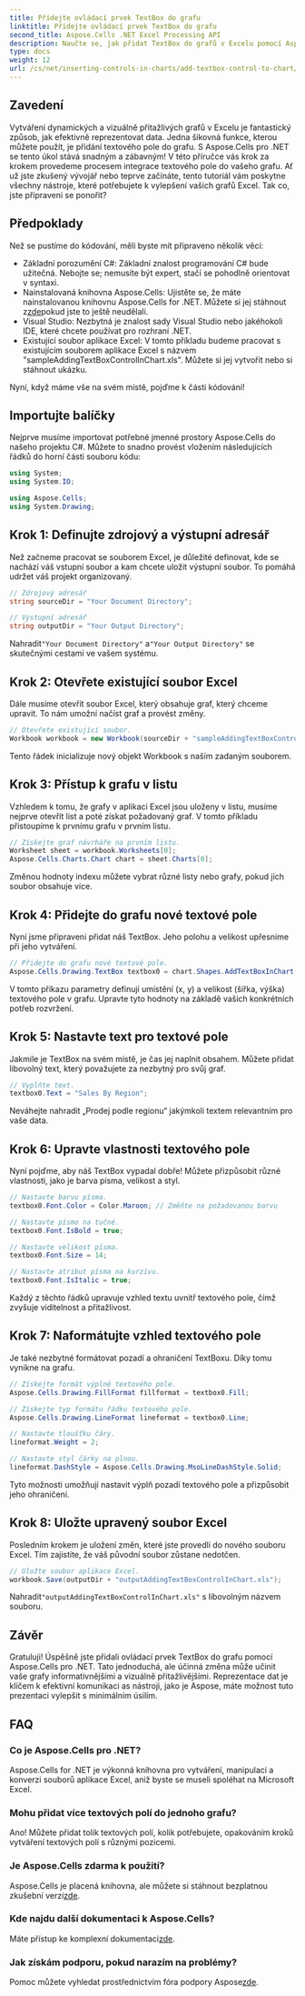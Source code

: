 ```yaml
---
title: Přidejte ovládací prvek TextBox do grafu
linktitle: Přidejte ovládací prvek TextBox do grafu
second_title: Aspose.Cells .NET Excel Processing API
description: Naučte se, jak přidat TextBox do grafů v Excelu pomocí Aspose.Cells for .NET. Vylepšete vizualizaci dat bez námahy.
type: docs
weight: 12
url: /cs/net/inserting-controls-in-charts/add-textbox-control-to-chart/
---
```

## Zavedení

Vytváření dynamických a vizuálně přitažlivých grafů v Excelu je fantastický způsob, jak efektivně reprezentovat data. Jedna šikovná funkce, kterou můžete použít, je přidání textového pole do grafu. S Aspose.Cells pro .NET se tento úkol stává snadným a zábavným! V této příručce vás krok za krokem provedeme procesem integrace textového pole do vašeho grafu. Ať už jste zkušený vývojář nebo teprve začínáte, tento tutoriál vám poskytne všechny nástroje, které potřebujete k vylepšení vašich grafů Excel. Tak co, jste připraveni se ponořit?

## Předpoklady

Než se pustíme do kódování, měli byste mít připraveno několik věcí:

- Základní porozumění C#: Základní znalost programování C# bude užitečná. Nebojte se; nemusíte být expert, stačí se pohodlně orientovat v syntaxi.
-  Nainstalovaná knihovna Aspose.Cells: Ujistěte se, že máte nainstalovanou knihovnu Aspose.Cells for .NET. Můžete si jej stáhnout z[zde](https://releases.aspose.com/cells/net/)pokud jste to ještě neudělali.
- Visual Studio: Nezbytná je znalost sady Visual Studio nebo jakéhokoli IDE, které chcete používat pro rozhraní .NET.
- Existující soubor aplikace Excel: V tomto příkladu budeme pracovat s existujícím souborem aplikace Excel s názvem "sampleAddingTextBoxControlInChart.xls". Můžete si jej vytvořit nebo si stáhnout ukázku.

Nyní, když máme vše na svém místě, pojďme k části kódování!

## Importujte balíčky

Nejprve musíme importovat potřebné jmenné prostory Aspose.Cells do našeho projektu C#. Můžete to snadno provést vložením následujících řádků do horní části souboru kódu:

```csharp
using System;
using System.IO;

using Aspose.Cells;
using System.Drawing;
```

## Krok 1: Definujte zdrojový a výstupní adresář

Než začneme pracovat se souborem Excel, je důležité definovat, kde se nachází váš vstupní soubor a kam chcete uložit výstupní soubor. To pomáhá udržet váš projekt organizovaný.

```csharp
// Zdrojový adresář
string sourceDir = "Your Document Directory";

// Výstupní adresář
string outputDir = "Your Output Directory";
```
 Nahradit`"Your Document Directory"` a`"Your Output Directory"` se skutečnými cestami ve vašem systému.

## Krok 2: Otevřete existující soubor Excel

Dále musíme otevřít soubor Excel, který obsahuje graf, který chceme upravit. To nám umožní načíst graf a provést změny.

```csharp
// Otevřete existující soubor.
Workbook workbook = new Workbook(sourceDir + "sampleAddingTextBoxControlInChart.xls");
```
Tento řádek inicializuje nový objekt Workbook s naším zadaným souborem.

## Krok 3: Přístup k grafu v listu

Vzhledem k tomu, že grafy v aplikaci Excel jsou uloženy v listu, musíme nejprve otevřít list a poté získat požadovaný graf. V tomto příkladu přistoupíme k prvnímu grafu v prvním listu.

```csharp
// Získejte graf návrháře na prvním listu.
Worksheet sheet = workbook.Worksheets[0];
Aspose.Cells.Charts.Chart chart = sheet.Charts[0];
```
Změnou hodnoty indexu můžete vybrat různé listy nebo grafy, pokud jich soubor obsahuje více.

## Krok 4: Přidejte do grafu nové textové pole

Nyní jsme připraveni přidat náš TextBox. Jeho polohu a velikost upřesníme při jeho vytváření.

```csharp
// Přidejte do grafu nové textové pole.
Aspose.Cells.Drawing.TextBox textbox0 = chart.Shapes.AddTextBoxInChart(400, 1100, 350, 2550);
```
V tomto příkazu parametry definují umístění (x, y) a velikost (šířka, výška) textového pole v grafu. Upravte tyto hodnoty na základě vašich konkrétních potřeb rozvržení.

## Krok 5: Nastavte text pro textové pole

Jakmile je TextBox na svém místě, je čas jej naplnit obsahem. Můžete přidat libovolný text, který považujete za nezbytný pro svůj graf.

```csharp
// Vyplňte text.
textbox0.Text = "Sales By Region";
```
Neváhejte nahradit „Prodej podle regionu“ jakýmkoli textem relevantním pro vaše data.

## Krok 6: Upravte vlastnosti textového pole

Nyní pojďme, aby náš TextBox vypadal dobře! Můžete přizpůsobit různé vlastnosti, jako je barva písma, velikost a styl.

```csharp
// Nastavte barvu písma.
textbox0.Font.Color = Color.Maroon; // Změňte na požadovanou barvu

// Nastavte písmo na tučné.
textbox0.Font.IsBold = true;

// Nastavte velikost písma.
textbox0.Font.Size = 14;

// Nastavte atribut písma na kurzívu.
textbox0.Font.IsItalic = true;
```

Každý z těchto řádků upravuje vzhled textu uvnitř textového pole, čímž zvyšuje viditelnost a přitažlivost.

## Krok 7: Naformátujte vzhled textového pole

Je také nezbytné formátovat pozadí a ohraničení TextBoxu. Díky tomu vynikne na grafu.

```csharp
// Získejte formát výplně textového pole.
Aspose.Cells.Drawing.FillFormat fillformat = textbox0.Fill;

// Získejte typ formátu řádku textového pole.
Aspose.Cells.Drawing.LineFormat lineformat = textbox0.Line;

// Nastavte tloušťku čáry.
lineformat.Weight = 2;

// Nastavte styl čárky na plnou.
lineformat.DashStyle = Aspose.Cells.Drawing.MsoLineDashStyle.Solid;
```

Tyto možnosti umožňují nastavit výplň pozadí textového pole a přizpůsobit jeho ohraničení.

## Krok 8: Uložte upravený soubor Excel

Posledním krokem je uložení změn, které jste provedli do nového souboru Excel. Tím zajistíte, že váš původní soubor zůstane nedotčen.

```csharp
// Uložte soubor aplikace Excel.
workbook.Save(outputDir + "outputAddingTextBoxControlInChart.xls");
```
 Nahradit`"outputAddingTextBoxControlInChart.xls"` s libovolným názvem souboru.

## Závěr

Gratuluji! Úspěšně jste přidali ovládací prvek TextBox do grafu pomocí Aspose.Cells pro .NET. Tato jednoduchá, ale účinná změna může učinit vaše grafy informativnějšími a vizuálně přitažlivějšími. Reprezentace dat je klíčem k efektivní komunikaci as nástroji, jako je Aspose, máte možnost tuto prezentaci vylepšit s minimálním úsilím.

## FAQ

### Co je Aspose.Cells pro .NET?
Aspose.Cells for .NET je výkonná knihovna pro vytváření, manipulaci a konverzi souborů aplikace Excel, aniž byste se museli spoléhat na Microsoft Excel.

### Mohu přidat více textových polí do jednoho grafu?
Ano! Můžete přidat tolik textových polí, kolik potřebujete, opakováním kroků vytváření textových polí s různými pozicemi.

### Je Aspose.Cells zdarma k použití?
 Aspose.Cells je placená knihovna, ale můžete si stáhnout bezplatnou zkušební verzi[zde](https://releases.aspose.com/).

### Kde najdu další dokumentaci k Aspose.Cells?
 Máte přístup ke komplexní dokumentaci[zde](https://reference.aspose.com/cells/net/).

### Jak získám podporu, pokud narazím na problémy?
 Pomoc můžete vyhledat prostřednictvím fóra podpory Aspose[zde](https://forum.aspose.com/c/cells/9).
